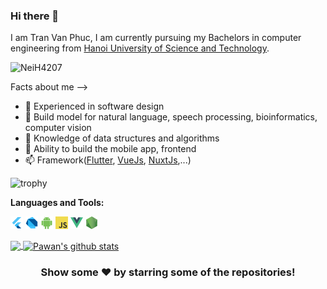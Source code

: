 ### Hi there 👋

I am Tran Van Phuc, I am currently pursuing my Bachelors in computer engineering from [Hanoi University of Science and Technology](https://www.hust.edu.vn/).

<p align="left"> <img src="https://komarev.com/ghpvc/?username=NeiH4207" alt="NeiH4207" /> </p>

Facts about me -->

- 🌱 Experienced in software design
- 👯 Build model for natural language, speech processing, bioinformatics, computer vision
- 🤔 Knowledge of data structures and algorithms
- 🥅 Ability to build the mobile app, frontend
- 📫 Framework([Flutter](https://github.com/flutter/flutter), [VueJs](https://vuejs.org/), [NuxtJs](https://nuxtjs.org/),...)

![trophy](https://github-profile-trophy.vercel.app/?username=tranphuc269&row=1&no-bg=true)

**Languages and Tools:**  

<code><img height="20" src="https://raw.githubusercontent.com/github/explore/80688e429a7d4ef2fca1e82350fe8e3517d3494d/topics/flutter/flutter.png"></code>
<code><img height="20" src="https://raw.githubusercontent.com/github/explore/80688e429a7d4ef2fca1e82350fe8e3517d3494d/topics/dart/dart.png"></code>
<code><img height="20" src="https://raw.githubusercontent.com/github/explore/80688e429a7d4ef2fca1e82350fe8e3517d3494d/topics/android/android.png"></code>
<code><img height="20" src="https://raw.githubusercontent.com/github/explore/80688e429a7d4ef2fca1e82350fe8e3517d3494d/topics/javascript/javascript.png"></code>
<code><img height="20" src="https://raw.githubusercontent.com/github/explore/80688e429a7d4ef2fca1e82350fe8e3517d3494d/topics/vue/vue.png"></code>
<code><img height="20" src="https://raw.githubusercontent.com/github/explore/80688e429a7d4ef2fca1e82350fe8e3517d3494d/topics/nodejs/nodejs.png"></code>    

<a href="https://github.com/tranphuc269">
  <img align="center" src="https://github-readme-stats.vercel.app/api/top-langs/?username=tranphuc269&theme=light&hide_langs_below=1" />
</a>
<a href="https://github.com/tranphuc269">
 <img align="center" src="https://github-readme-stats.vercel.app/api?username=tranphuc269&show_icons=true&theme=light&line_height=27" alt="Pawan's github stats"/>
</a>

<div align="center">

### Show some ❤️ by starring some of the repositories!

</div>
